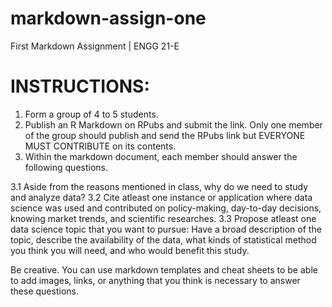 # markdown-assign-one
First Markdown Assignment | ENGG 21-E

# INSTRUCTIONS:
1. Form a group of 4 to 5 students. 
2. Publish an R Markdown on RPubs and submit the link. Only one member of the group should publish and send the RPubs link but EVERYONE MUST CONTRIBUTE on its contents.
3. Within the markdown document, each member should answer the following questions.
  
3.1 Aside from the reasons mentioned in class, why do we need to study and analyze data?
3.2 Cite atleast one instance or application where data science was used and contributed on policy-making, day-to-day decisions, knowing market trends, and scientific researches.
3.3 Propose atleast one data science topic that you want to pursue: Have a broad description of the topic, describe the availability of the data, what kinds of statistical method you think you will need, and who would benefit this study.

Be creative. You can use markdown templates and cheat sheets to be able to add images, links, or anything that you think is necessary to answer these questions.
